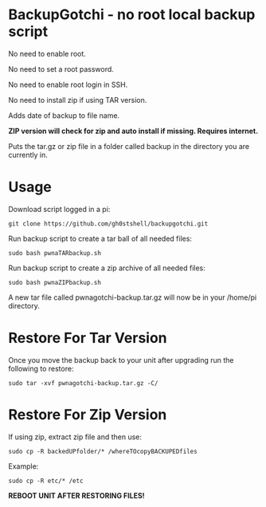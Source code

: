 # BackupGotchi - no root local backup script
No need to enable root.

No need to set a root password.

No need to enable root login in SSH.

No need to install zip if using TAR version.

Adds date of backup to file name.

**ZIP version will check for zip and auto install if missing. Requires internet.**

Puts the tar.gz or zip file in a folder called backup in the directory you are currently in.

# Usage

Download script logged in a pi:
    
    git clone https://github.com/gh0stshell/backupgotchi.git

Run backup script to create a tar ball of all needed files:
    
    sudo bash pwnaTARbackup.sh
    
Run backup script to create a zip archive of all needed files:

    sudo bash pwnaZIPbackup.sh
    
A new tar file called pwnagotchi-backup.tar.gz will now be in your /home/pi directory.

# Restore For Tar Version

Once you move the backup back to your unit after upgrading run the following to restore:

    sudo tar -xvf pwnagotchi-backup.tar.gz -C/

# Restore For Zip Version

If using zip, extract zip file and then use:

    sudo cp -R backedUPfolder/* /whereTOcopyBACKUPEDfiles
   
Example:

    sudo cp -R etc/* /etc
   
**REBOOT UNIT AFTER RESTORING FILES!**
